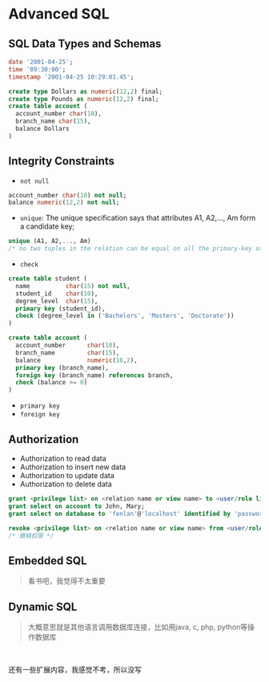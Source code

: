 # Advanced SQL

## SQL Data Types and Schemas
``` sql
date '2001-04-25';
time '09:30:00';
timestamp '2001-04-25 10:29:01.45';

create type Dollars as numeric(12,2) final;
create type Pounds as numeric(12,2) final;
create table account (
  account_number char(10),
  branch_name char(15),
  balance Dollars
)
```

## Integrity Constraints
- `not null`
``` sql
account_number char(10) not null;
balance numeric(12,2) not null;
```
- `unique`: The unique specification says that attributes A1, A2,..., Am form a candidate key;
``` sql
unique (A1, A2,..., Am)
/* no two tuples in the relation can be equal on all the primary-key attributes */
```
- `check`
``` sql
create table student (
  name          char(15) not null,
  student_id    char(10),
  degree_level  char(15),
  primary key (student_id),
  check (degree_level in ('Bachelors', 'Masters', 'Doctorate'))
)

create table account (
  account_number      char(10),
  branch_name         char(15),
  balance             numeric(16,2),
  primary key (branch_name),
  foreign key (branch_name) references branch,
  check (balance >= 0)
)
```
- `primary key`
- `foreign key`

## Authorization
- Authorization to read data
- Authorization to insert new data
- Authorization to update data
- Authorization to delete data
``` sql  
grant <privilege list> on <relation name or view name> to <user/role list>;
grant select on account to John, Mary;
grant select on database to 'fenlan'@'localhost' identified by 'password';

revoke <privilege list> on <relation name or view name> from <user/role list>;
/* 撤销权限 */
```

## Embedded SQL
> 看书吧，我觉得不太重要<br>

## Dynamic SQL
> 大概意思就是其他语言调用数据库连接，比如用java, c, php, python等操作数据库<br>
<br>

还有一些扩展内容，我感觉不考，所以没写<br>
